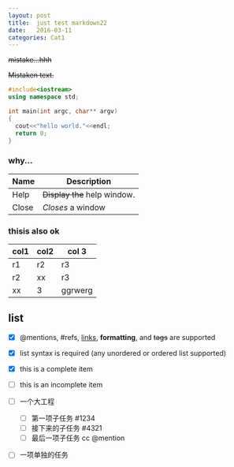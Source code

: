```yaml
---
layout: post
title:  just test markdown22
date:   2016-03-11
categories: Cat1
---
```


~~mistake...hhh~~

~~Mistaken text.~~

```cpp
#include<iostream>
using namespace std;

int main(int argc, char** argv)
{
  cout<<"hello world."<<endl;
  return 0;
}
```

### why...


| Name | Description          |
| ------------- | ----------- |
| Help      | ~~Display the~~ help window.|
| Close     | _Closes_ a window     |

### thisis also ok
| col1 | col2 | col 3|
| ---- | --- | ---- |
| r1 | r2 | r3 |
| r2 | xx | r3 |
| xx | 3 | ggrwerg |

## list
- [x] @mentions, #refs, [links](), **formatting**, and <del>tags</del> are supported
- [x] list syntax is required (any unordered or ordered list supported)
- [x] this is a complete item
- [ ] this is an incomplete item

- [ ] 一个大工程
  - [ ] 第一项子任务 #1234
  - [ ] 接下来的子任务 #4321
  - [ ] 最后一项子任务 cc @mention
- [ ] 一项单独的任务
